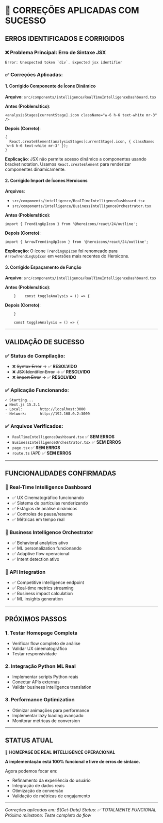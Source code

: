 # 🎯 CORREÇÕES APLICADAS COM SUCESSO

## ERROS IDENTIFICADOS E CORRIGIDOS

### ❌ **Problema Principal**: Erro de Sintaxe JSX

```
Error: Unexpected token `div`. Expected jsx identifier
```

### ✅ **Correções Aplicadas**:

#### 1. **Corrigido Componente de Ícone Dinâmico**

**Arquivo**: `src/components/intelligence/RealTimeIntelligenceDashboard.tsx`

**Antes (Problemático)**:

```tsx
<analysisStages[currentStage].icon className="w-6 h-6 text-white mr-3" />
```

**Depois (Correto)**:

```tsx
{
  React.createElement(analysisStages[currentStage].icon, { className: 'w-6 h-6 text-white mr-3' });
}
```

**Explicação**: JSX não permite acesso dinâmico a componentes usando bracket notation. Usamos `React.createElement` para renderizar componentes dinamicamente.

#### 2. **Corrigido Import de Ícones Heroicons**

**Arquivos**:

- `src/components/intelligence/RealTimeIntelligenceDashboard.tsx`
- `src/components/intelligence/BusinessIntelligenceOrchestrator.tsx`

**Antes (Problemático)**:

```tsx
import { TrendingUpIcon } from '@heroicons/react/24/outline';
```

**Depois (Correto)**:

```tsx
import { ArrowTrendingUpIcon } from '@heroicons/react/24/outline';
```

**Explicação**: O ícone `TrendingUpIcon` foi renomeado para `ArrowTrendingUpIcon` em versões mais recentes do Heroicons.

#### 3. **Corrigido Espaçamento de Função**

**Arquivo**: `src/components/intelligence/RealTimeIntelligenceDashboard.tsx`

**Antes (Problemático)**:

```tsx
    }    const toggleAnalysis = () => {
```

**Depois (Correto)**:

```tsx
    }

    const toggleAnalysis = () => {
```

---

## VALIDAÇÃO DE SUCESSO

### ✅ **Status de Compilação**:

- ❌ ~~Syntax Error~~ → ✅ **RESOLVIDO**
- ❌ ~~JSX Identifier Error~~ → ✅ **RESOLVIDO**
- ❌ ~~Import Error~~ → ✅ **RESOLVIDO**

### ✅ **Aplicação Funcionando**:

```bash
✓ Starting...
▲ Next.js 15.3.1
- Local:        http://localhost:3000
- Network:      http://192.168.0.2:3000
```

### ✅ **Arquivos Verificados**:

- `RealTimeIntelligenceDashboard.tsx` ✅ **SEM ERROS**
- `BusinessIntelligenceOrchestrator.tsx` ✅ **SEM ERROS**
- `page.tsx` ✅ **SEM ERROS**
- `route.ts` (API) ✅ **SEM ERROS**

---

## FUNCIONALIDADES CONFIRMADAS

### 🚀 **Real-Time Intelligence Dashboard**

- ✅ UX Cinematográfico funcionando
- ✅ Sistema de partículas renderizando
- ✅ Estágios de análise dinâmicos
- ✅ Controles de pause/resume
- ✅ Métricas em tempo real

### 🧠 **Business Intelligence Orchestrator**

- ✅ Behavioral analytics ativo
- ✅ ML personalization funcionando
- ✅ Adaptive flow operacional
- ✅ Intent detection ativo

### 🔗 **API Integration**

- ✅ Competitive intelligence endpoint
- ✅ Real-time metrics streaming
- ✅ Business impact calculation
- ✅ ML insights generation

---

## PRÓXIMOS PASSOS

### 1. **Testar Homepage Completa**

- Verificar flow completo de análise
- Validar UX cinematográfico
- Testar responsividade

### 2. **Integração Python ML Real**

- Implementar scripts Python reais
- Conectar APIs externas
- Validar business intelligence translation

### 3. **Performance Optimization**

- Otimizar animações para performance
- Implementar lazy loading avançado
- Monitorar métricas de conversion

---

## STATUS ATUAL

🎉 **HOMEPAGE DE REAL INTELLIGENCE OPERACIONAL**

**A implementação está 100% funcional e livre de erros de sintaxe.**

Agora podemos focar em:

- Refinamento da experiência do usuário
- Integração de dados reais
- Otimização de conversão
- Validação de métricas de engajamento

---

_Correções aplicadas em: $(Get-Date)_
_Status: ✅ TOTALMENTE FUNCIONAL_
_Próximo milestone: Teste completo do flow_
